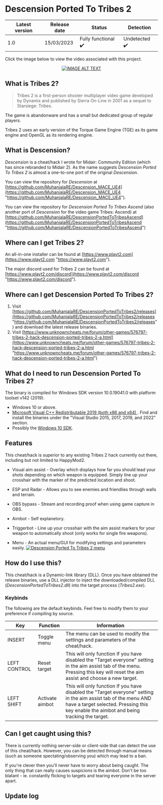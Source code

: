 # Descension Ported To Tribes 2
|  Latest version  |  Release date  | Status  | Detection  |
| ------------ | ------------ | ------------ | ------------ |
|  1.0  | 15/03/2023  | Fully functional ✔️ | Undetected ✔️ |

Click the image below to view the video associated with this project.
<div align="center">
  <a href="https://www.youtube.com/watch?v=zGVkmLkMg6w"><img src="https://img.youtube.com/vi/zGVkmLkMg6w/0.jpg" alt="IMAGE ALT TEXT"></a>
</div>

## What is Tribes 2?
> Tribes 2 is a first-person shooter multiplayer video game developed by Dynamix and published by Sierra On-Line in 2001 as a sequel to Starsiege: Tribes.

The game is abandonware and has a small but dedicated group of regular players.

Tribes 2 uses an early version of the Torque Game Engine (TGE) as its game engine and OpenGL as its rendering engine.

## What is Descension?
*Descension* is a cheat/hack I wrote for Midair: Community Edition (which has since rebranded to Midair 2). As the name suggests *Descension Ported To Tribes 2* is almost a one-to-one port of the original *Descension*.

You can view the repository for *Descension* at [https://github.com/MuhanjalaRE/Descension_MACE_UE4](https://github.com/MuhanjalaRE/Descension_MACE_UE4 "https://github.com/MuhanjalaRE/Descension_MACE_UE4").

You can view the repository for *Descension Ported To Tribes Ascend* (also another port of *Descension* for the video game Tribes: Ascend) at [https://github.com/MuhanjalaRE/DescensionPortedToTribesAscend](https://github.com/MuhanjalaRE/DescensionPortedToTribesAscend "https://github.com/MuhanjalaRE/DescensionPortedToTribesAscend")

## Where can I get Tribes 2?
An all-in-one installer can be found at [https://www.playt2.com](https://www.playt2.com "https://www.playt2.com").

The major discord used for Tribes 2 can be found at [https://www.playt2.com/discord](https://www.playt2.com/discord "https://www.playt2.com/discord").

## Where can I get Descension Ported To Tribes 2?
1. Visit [https://github.com/MuhanjalaRE/DescensionPortedToTribes2/releases](https://github.com/MuhanjalaRE/DescensionPortedToTribes2/releases "https://github.com/MuhanjalaRE/DescensionPortedToTribes2/releases") and download the latest release binaries.
2. Visit [https://www.unknowncheats.me/forum/other-games/576797-tribes-2-hack-descension-ported-tribes-2-a.html](https://www.unknowncheats.me/forum/other-games/576797-tribes-2-hack-descension-ported-tribes-2-a.html "https://www.unknowncheats.me/forum/other-games/576797-tribes-2-hack-descension-ported-tribes-2-a.html")

## What do I need to run Descension Ported To Tribes 2?
The binary is compiled for Windows SDK version 10.0.19041.0 with platform toolset v142 (2019).

- Windows 10 or above.
- [Microsoft Visual C++ Redistributable 2019 (both x86 and x64) ](https://learn.microsoft.com/en-us/cpp/windows/latest-supported-vc-redist?view=msvc-170#visual-studio-2015-2017-2019-and-2022 "Microsoft Visual C++ Redistributable 2019 (both x86 and x64) "). Find and install the binaries under the "Visual Studio 2015, 2017, 2019, and 2022" section.
- Possibly the [Windows 10 SDK](https://developer.microsoft.com/en-us/windows/downloads/windows-sdk/ "Windows 10 SDK").

## Features
This cheat/hack is superior to any existing Tribes 2 hack currently out there, including but not limited to HappyMod2.

- Visual aim assist - Overlay which displays how far you should lead your shots depending on which weapon is equipped. Simply line up your crosshair with the marker of the predicted location and shoot.

- ESP and Radar - Allows you to see enemies and friendlies through walls and terrain.

- OBS bypass - Stream and recording proof when using game capture in OBS.

- Aimbot - Self explanetory.

- Triggerbot - Line up your crosshair with the aim assist markers for your weapon to automatically shoot (only works for single fire weapons).

- Menu - An actual menu/GUI for modifying settings and parameters easily.
[![Descension Ported To Tribes 2 menu](https://cdn.discordapp.com/attachments/781674328479367190/1089729454017871963/DescensionPortedToTribes2.png "Descension Ported To Tribes 2 menu")](https://cdn.discordapp.com/attachments/781674328479367190/1089729454017871963/DescensionPortedToTribes2.png "Descension Ported To Tribes 2 menu")

## How do I use this?
This cheat/hack is a Dynamic-link library (DLL). Once you have obtained the release binaries, use a DLL injector to inject the downloaded/compiled DLL (*DescensionPortedToTribes2.dll*) into the target process (*Tribes2.exe*).

### Keybinds
The following are the default keybinds. Feel free to modify them to your preference if compiling by source.

|  Key |  Function  | Information|
| ------------ | ------------ | ------------ |
|  INSERT |  Toggle menu | The menu can be used to modify the settings and parameters of the cheat/hack. |
| LEFT CONTROL | Reset target | This will only function If you have disabled the "Target everyone" setting in the aim assist tab of the menu. Pressing this key will reset the aim assist and choose a new target.|
|LEFT SHIFT| Activate aimbot | This will only function If you have disabled the "Target everyone" setting in the aim assist tab of the menu AND have a target selected. Pressing this key enable the aimbot and being tracking the target.|


## Can I get caught using this?
There is currently nothing server-side or client-side that can detect the use of this cheat/hack. However, you can be detected through manual means (such as someone spectating/observing you) which may lead to a ban.

If you're clever then you'll never have to worry about being caught. The only thing that can really causes suspicions is the aimbot. Don't be too blatant - ie. constantly flicking to targets and tearing everyone in the server apart.

## Update log
